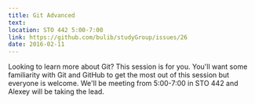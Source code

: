 ```yaml
---
title: Git Advanced
text: 
location: STO 442 5:00-7:00 
link: https://github.com/bulib/studyGroup/issues/26
date: 2016-02-11
---
```


Looking to learn more about Git? This session is for you. You'll want some familiarity with Git and GitHub to get the most out of this session but everyone is welcome. We'll be meeting from 5:00-7:00 in STO 442 and Alexey will be taking the lead. 